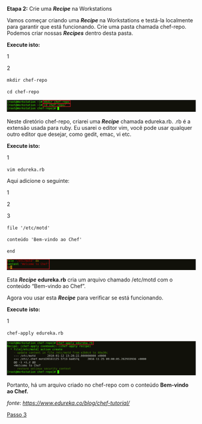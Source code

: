 **Etapa 2:** Crie uma **_Recipe_** na Workstations

Vamos começar criando uma **_Recipe_** na Workstations e testá-la localmente para garantir que está funcionando. Crie uma pasta chamada chef-repo. Podemos criar nossas  _**Recipes**_ dentro desta pasta.

**Execute isto:**

1

2

`mkdir chef-repo`

`cd chef-repo`

![chef-repo - Chef Tutorial](images/chef-02-01.png)

Neste diretório chef-repo, criarei uma **_Recipe_** chamada edureka.rb. .rb é a extensão usada para ruby. Eu usarei o editor vim, você pode usar qualquer outro editor que desejar, como gedit, emac, vi etc.

**Execute isto:**

1

`vim edureka.rb`

Aqui adicione o seguinte:

1

2

3

`file '/etc/motd'`

`conteúdo 'Bem-vindo ao Chef'`

`end`

![Recipe Content - Chef Tutorial ](images/chef-02-02.png)

Esta **_Recipe_** **e****dureka****.rb** cria um arquivo chamado /etc/motd com o conteúdo “Bem-vindo ao Chef”.

Agora vou usar esta **_Recipe_** para verificar se está funcionando.

**Execute** **isto:**

1

`chef-apply edureka.rb`

![ Aplicar **_Recipe_** Motd - Tutorial do Chef](images/chef-02-03.png)

Portanto, há um arquivo criado no chef-repo com o conteúdo **Bem-vindo ao Chef.**

_fonte_: _https://www.edureka.co/blog/chef-tutorial/_

[Passo 3](03-steps.md)